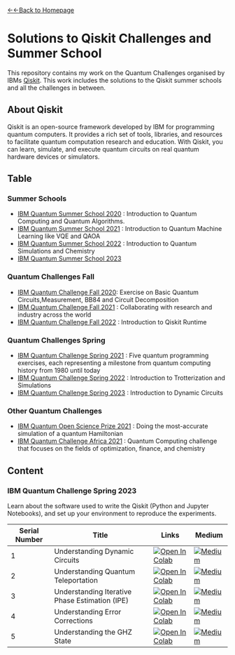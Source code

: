 [←←Back to Homepage](https://monitsharma.github.io/)

# Solutions to Qiskit Challenges and Summer School

This repository contains my work on the Quantum Challenges organised by IBMs [Qiskit](https://qiskit.org/).
This work includes the solutions to the Qiskit summer schools and all the challenges in between.



## About Qiskit
Qiskit is an open-source framework developed by IBM for programming quantum computers. It provides a rich set of tools, libraries, and resources to facilitate quantum computation research and education. With Qiskit, you can learn, simulate, and execute quantum circuits on real quantum hardware devices or simulators.


## Table

### Summer Schools
- [IBM Quantum Summer School 2020](https://github.com/MonitSharma/Qiskit-Summer-School-and-Quantum-Challenges/tree/main/IBM%20Quantum%20Summer%20School%202020) : Introduction to Quantum Computing and Quantum Algorithms.
- [IBM Quantum Summer School 2021](https://github.com/MonitSharma/Qiskit-Summer-School-and-Quantum-Challenges/tree/main/IBM%20Quantum%20Summer%20School%202021) : Introduction to Quantum Machine Learning like VQE and QAOA
- [IBM Quantum Summer School 2022](https://github.com/MonitSharma/Qiskit-Summer-School-and-Quantum-Challenges/tree/main/IBM%20Quantum%20Summer%20School%202022) : Introduction to Quantum Simulations and Chemistry
- [IBM Quantum Summer School 2023](#ibm-quantum-summer-school-2023)


### Quantum Challenges Fall
- [IBM Quantum Challenge Fall 2020](https://github.com/MonitSharma/Qiskit-Summer-School-and-Quantum-Challenges/tree/main/IBM%20Quantum%20Challenge%20Fall%202020): Exercise on Basic Quantum Circuits,Measurement, BB84 and Circuit Decomposition
- [IBM Quantum Challenge Fall 2021](https://github.com/MonitSharma/Qiskit-Summer-School-and-Quantum-Challenges/tree/main/IBM%20Quantum%20Challenge%20Fall%202021) : Collaborating with research and industry across the world
- [IBM Quantum Challenge Fall 2022](https://github.com/MonitSharma/Qiskit-Summer-School-and-Quantum-Challenges/tree/main/IBM%20Quantum%20Challenge%20Fall%202022) : Introduction to Qiskit Runtime


### Quantum Challenges Spring
- [IBM Quantum Challenge Spring 2021](https://github.com/MonitSharma/Qiskit-Summer-School-and-Quantum-Challenges/tree/main/IBM%20Quantum%20Challenge%20Spring%202021) : Five quantum programming exercises, each representing a milestone from quantum computing history from 1980 until today
- [IBM Quantum Challenge Spring 2022](https://github.com/MonitSharma/Qiskit-Summer-School-and-Quantum-Challenges/tree/main/IBM%20Quantum%20Challenge%20Spring%202022) : Introduction to Trotterization and Simulations 
- [IBM Quantum Challenge Spring 2023](https://github.com/MonitSharma/Qiskit-Summer-School-and-Quantum-Challenges/tree/main/IBM%20Quantum%20Challenge%20Spring%202023) : Introduction to Dynamic Circuits

### Other Quantum Challenges
- [IBM Quantum Open Science Prize 2021](https://github.com/MonitSharma/Qiskit-Summer-School-and-Quantum-Challenges/tree/main/IBM%20Quantum%20Open%20Science%20Prize%202021) : Doing the most-accurate simulation of a quantum Hamiltonian
- [IBM Quantum Challenge Africa 2021](https://github.com/MonitSharma/Qiskit-Summer-School-and-Quantum-Challenges/tree/main/IBM%20Quantum%20Challenge%20Africa%202021) : Quantum Computing challenge that focuses on the fields of optimization, finance, and chemistry




## Content






### IBM Quantum Challenge Spring 2023

Learn about the software used to write the Qiskit (Python and Jupyter Notebooks), and set up your environment to reproduce the experiments.

| Serial Number | Title                                     | Links     | Medium                                                                                |
| ------------- | --------------------------------------------------- | ----------------------------------------------------------------------------------------- |------------------------------------|
| 1             | Understanding Dynamic Circuits  | [![Open In Colab](https://colab.research.google.com/assets/colab-badge.svg)](https://github.com/MonitSharma/Qiskit-Summer-School-and-Quantum-Challenges/blob/main/IBM%20Quantum%20Challenge%20Spring%202023/lab1.ipynb) |  [![Medium](https://img.shields.io/badge/Medium-12100E?style=for-the-badge&logo=medium&logoColor=white)](https://medium.com/@_monitsharma/ibm-quantum-challenge-spring-2023-lab-1-fd80c4b5cda1) |
| 2             | Understanding Quantum Teleportation  | [![Open In Colab](https://colab.research.google.com/assets/colab-badge.svg)](https://github.com/MonitSharma/Qiskit-Summer-School-and-Quantum-Challenges/blob/main/IBM%20Quantum%20Challenge%20Spring%202023/lab2.ipynb) |  [![Medium](https://img.shields.io/badge/Medium-12100E?style=for-the-badge&logo=medium&logoColor=white)](https://medium.com/@_monitsharma/ibm-quantum-challenge-spring-2023-lab-2-d3b993807b61) |
| 3             | Understanding Iterative Phase Estimation (IPE)  | [![Open In Colab](https://colab.research.google.com/assets/colab-badge.svg)](https://github.com/MonitSharma/Qiskit-Summer-School-and-Quantum-Challenges/blob/main/IBM%20Quantum%20Challenge%20Spring%202023/lab3.ipynb) |  [![Medium](https://img.shields.io/badge/Medium-12100E?style=for-the-badge&logo=medium&logoColor=white)](https://medium.com/@_monitsharma/ibm-quantum-challenge-spring-2023-lab-3-9b92e3152bfc) |
| 4             | Understanding Error Corrections  | [![Open In Colab](https://colab.research.google.com/assets/colab-badge.svg)](https://github.com/MonitSharma/Qiskit-Summer-School-and-Quantum-Challenges/blob/main/IBM%20Quantum%20Challenge%20Spring%202023/lab4.ipynb) |  [![Medium](https://img.shields.io/badge/Medium-12100E?style=for-the-badge&logo=medium&logoColor=white)](https://medium.com/@_monitsharma/ibm-quantum-challenge-spring-2023-lab-4-541a7e0e6478) |
| 5             | Understanding the GHZ State  | [![Open In Colab](https://colab.research.google.com/assets/colab-badge.svg)](https://github.com/MonitSharma/Qiskit-Summer-School-and-Quantum-Challenges/blob/main/IBM%20Quantum%20Challenge%20Spring%202023/lab5.ipynb) |  [![Medium](https://img.shields.io/badge/Medium-12100E?style=for-the-badge&logo=medium&logoColor=white)](https://medium.com/@_monitsharma/ibm-quantum-challenge-spring-2023-lab-5-6d932eb1922) |









  
